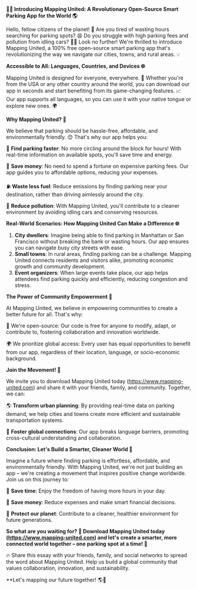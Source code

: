 **🚗💨 Introducing Mapping United: A Revolutionary Open-Source Smart Parking App for the World 🌎**

Hello, fellow citizens of the planet! 👋 Are you tired of wasting hours searching for parking spots? 😩 Do you struggle with high parking fees and pollution from idling cars? 🚮🔥 Look no further! We're thrilled to introduce Mapping United, a 100% free open-source smart parking app that's revolutionizing the way we navigate our cities, towns, and rural areas. 💡

**Accessible to All: Languages, Countries, and Devices 🌐**

Mapping United is designed for everyone, everywhere. 💖 Whether you're from the USA or any other country around the world, you can download our app in seconds and start benefiting from its game-changing features. 📈 Our app supports all languages, so you can use it with your native tongue or explore new ones. 🌍

**Why Mapping United? 🤔**

We believe that parking should be hassle-free, affordable, and environmentally friendly. 😊 That's why our app helps you:

🚗 **Find parking faster**: No more circling around the block for hours! With real-time information on available spots, you'll save time and energy.

💸 **Save money**: No need to spend a fortune on expensive parking fees. Our app guides you to affordable options, reducing your expenses.

⛽️ **Waste less fuel**: Reduce emissions by finding parking near your destination, rather than driving aimlessly around the city.

🌿 **Reduce pollution**: With Mapping United, you'll contribute to a cleaner environment by avoiding idling cars and conserving resources.

**Real-World Scenarios: How Mapping United Can Make a Difference 🌐**

1. **City dwellers**: Imagine being able to find parking in Manhattan or San Francisco without breaking the bank or wasting hours. Our app ensures you can navigate busy city streets with ease.
2. **Small towns**: In rural areas, finding parking can be a challenge. Mapping United connects residents and visitors alike, promoting economic growth and community development.
3. **Event organizers**: When large events take place, our app helps attendees find parking quickly and efficiently, reducing congestion and stress.

**The Power of Community Empowerment 🌟**

At Mapping United, we believe in empowering communities to create a better future for all. That's why:

🤝 We're open-source: Our code is free for anyone to modify, adapt, or contribute to, fostering collaboration and innovation worldwide.

🌍 We prioritize global access: Every user has equal opportunities to benefit from our app, regardless of their location, language, or socio-economic background.

**Join the Movement! 🚀**

We invite you to download Mapping United today (https://www.mapping-united.com) and share it with your friends, family, and community. Together, we can:

🌎 **Transform urban planning**: By providing real-time data on parking demand, we help cities and towns create more efficient and sustainable transportation systems.

💬 **Foster global connections**: Our app breaks language barriers, promoting cross-cultural understanding and collaboration.

**Conclusion: Let's Build a Smarter, Cleaner World 🌟**

Imagine a future where finding parking is effortless, affordable, and environmentally friendly. With Mapping United, we're not just building an app – we're creating a movement that inspires positive change worldwide. Join us on this journey to:

💚 **Save time**: Enjoy the freedom of having more hours in your day.

💸 **Save money**: Reduce expenses and make smart financial decisions.

🌿 **Protect our planet**: Contribute to a cleaner, healthier environment for future generations.

**So what are you waiting for? 🎉 Download Mapping United today (https://www.mapping-united.com) and let's create a smarter, more connected world together – one parking spot at a time! 💫**

🔥 Share this essay with your friends, family, and social networks to spread the word about Mapping United. Help us build a global community that values collaboration, innovation, and sustainability.

**Let's mapping our future together! 🌎💖